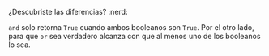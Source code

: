 ¿Descubriste las diferencias? :nerd:

`and` solo retorna `True` cuando ambos booleanos son `True`. Por el otro lado, para que `or` sea verdadero alcanza con que al menos uno de los booleanos lo sea. 